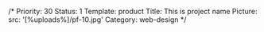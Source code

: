/*
Priority: 30
Status: 1
Template: product
Title: This is project name
Picture:
  src: '[%uploads%]/pf-10.jpg'
Category: web-design
*/
